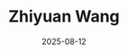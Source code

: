 ---
title: "Zhiyuan Wang"
collection: teaching
venue: "University of Virginia, School of Engineering"
date: 2025-08-12
type: "Ph.D. Student"
homepage: "https://sites.google.com/view/zhiyuanw"
---
